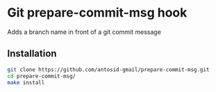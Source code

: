 # Git prepare-commit-msg hook

Adds a branch name in front of a git commit message

## Installation 


```bash
git clone https://github.com/antosid-gmail/prepare-commit-msg.git
cd prepare-commit-msg/
make install